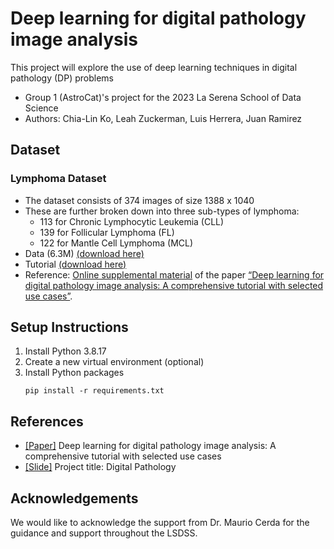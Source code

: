 # Deep learning for digital pathology image analysis
This project will explore the use of deep learning techniques in digital pathology (DP) problems

- Group 1 (AstroCat)'s project for the 2023 La Serena School of Data Science
- Authors: Chia-Lin Ko, Leah Zuckerman, Luis Herrera, Juan Ramirez

## Dataset

### Lymphoma Dataset 
- The dataset consists of 374 images of size 1388 x 1040
- These are further broken down into three sub-types of lymphoma:
    - 113 for Chronic Lymphocytic Leukemia (CLL)
    - 139 for Follicular Lymphoma (FL)
    - 122 for Mantle Cell Lymphoma (MCL)
- Data (6.3M) [(download here)](http://andrewjanowczyk.com/wp-static/lymphoma.tar.gz)
- Tutorial [(download here)](http://andrewjanowczyk.com/use-case-7-lymphoma-sub-type-classification/)
- Reference: [Online supplemental material](http://www.andrewjanowczyk.com/deep-learning/) of the paper [“Deep learning for digital pathology image analysis: A comprehensive tutorial with selected use cases”](https://www.sciencedirect.com/science/article/pii/S2153353922005478?via%3Dihub).


## Setup Instructions

1. Install Python 3.8.17
2. Create a new virtual environment (optional)
3. Install Python packages
    ```
    pip install -r requirements.txt
    ```

## References
- [[Paper]](https://www.sciencedirect.com/science/article/pii/S2153353922005478?via%3Dihub) Deep learning for digital pathology image analysis: A comprehensive tutorial with selected use cases
- [[Slide]](https://drive.google.com/file/d/1b6PNF5QdTOtBL3q_vjM5L5P9irI8ujCI/view) Project title: Digital Pathology

## Acknowledgements
We would like to acknowledge the support from Dr. Maurio Cerda for the guidance and support throughout the LSDSS.

